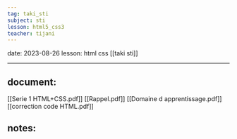 ```yaml
---
tag: taki_sti
subject: sti
lesson: html5_css3
teacher: tijani
---
```


date: 2023-08-26
lesson: html css
[[taki sti]]

---
## document:
[[Serie 1 HTML+CSS.pdf]] 
[[Rappel.pdf]]
[[Domaine d apprentissage.pdf]]
[[correction code HTML.pdf]]
## notes: